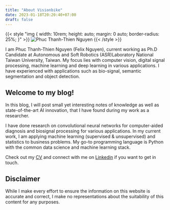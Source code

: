 ```yaml
---
title: "About Visionbike"
date: 2023-01-18T20:20:40+07:00
draft: false
---
```


{{< style "img { width: 10rem; height: auto; margin: 0 auto; border-radius: 25%; }" >}}
![Phuc Thanh-Thien Nguyen](/images/avatar-real.jpeg "Phuc Thanh-Thien Nguyen (Felix Nguyen), EE Ph.D. Candidate")
{{< /style >}}

I am Phuc Thanh-Thien Nguyen (Felix Nguyen), current working as Ph.D Candidate at Autonomous and Soft Robotics (ASR)Laboratory National Taiwan University, Taiwan. My focus lies with computer vision, digital signal processing, machine learning and deep learning in various applications. I have experienced with applications such as bio-signal, semantic segmentation and object detection.

## Welcome to my blog!
In this blog, I will post small yet interesting notes of knowledge as well as state-of-the-art AI innovation, that I have found during my work as a researcher.

I have done research on convolutional neural networks for computer-aided diagnosis and biosignal processing for various applications. In my current work, I am applying machine learning (supervised & unsupervised) and statistics to business problems. My go-to programming language is Python with the common data science and machine learning stack.

Check out my [CV](https://visionbike.github.io/cv/) and connect with me on [Linkedin](https://linkedin.com/in/nttphuc/)​ if you want to get in touch.

## Disclaimer

While I make every effort to ensure the information on this website is accurate and correct, I make no representations about the suitability of this content for any purposes.